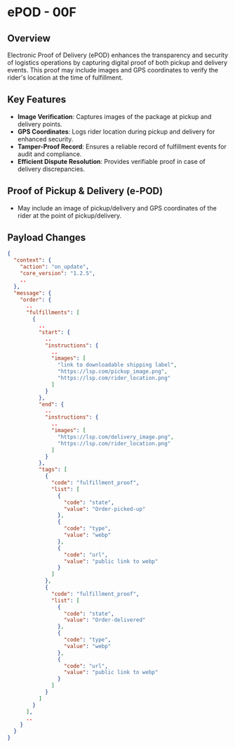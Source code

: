 # ePOD - 00F

## Overview
Electronic Proof of Delivery (ePOD) enhances the transparency and security of logistics operations by capturing digital proof of both pickup and delivery events. This proof may include images and GPS coordinates to verify the rider's location at the time of fulfillment.

## Key Features
- **Image Verification**: Captures images of the package at pickup and delivery points.
- **GPS Coordinates**: Logs rider location during pickup and delivery for enhanced security.
- **Tamper-Proof Record**: Ensures a reliable record of fulfillment events for audit and compliance.
- **Efficient Dispute Resolution**: Provides verifiable proof in case of delivery discrepancies.

## Proof of Pickup & Delivery (e-POD)
- May include an image of pickup/delivery and GPS coordinates of the rider at the point of pickup/delivery.

## Payload Changes

```json
{
  "context": {
    "action": "on_update",
    "core_version": "1.2.5",
    ..
  },
  "message": {
    "order": {
      ..
      "fulfillments": [
        {
          ..
          "start": {
            ..
            "instructions": {
              ..
              "images": [
                "link to downloadable shipping label",
                "https://lsp.com/pickup_image.png",
                "https://lsp.com/rider_location.png"
              ]
            }
          },
          "end": {
            ..
            "instructions": {
              ..
              "images": [
                "https://lsp.com/delivery_image.png",
                "https://lsp.com/rider_location.png"
              ]
            }
          },
          "tags": [
            {
              "code": "fulfillment_proof",
              "list": [
                {
                  "code": "state",
                  "value": "Order-picked-up"
                },
                {
                  "code": "type",
                  "value": "webp"
                },
                {
                  "code": "url",
                  "value": "public link to webp"
                }
              ]
            },
            {
              "code": "fulfillment_proof",
              "list": [
                {
                  "code": "state",
                  "value": "Order-delivered"
                },
                {
                  "code": "type",
                  "value": "webp"
                },
                {
                  "code": "url",
                  "value": "public link to webp"
                }
              ]
            }
          ]
        }
      ],
      ..
    }
  }
}